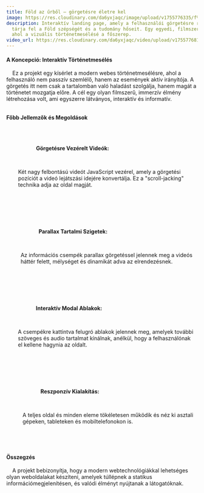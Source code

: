 ```yaml
---
title: Föld az űrből – görgetésre életre kel
image: https://res.cloudinary.com/da6yxjaqc/image/upload/v1755776335/f%C3%B6ld_dkra4h.png
description: Interaktív landing page, amely a felhasználói görgetésre reagálva
  tárja fel a Föld szépségét és a tudomány hőseit. Egy egyedi, filmszerű élmény,
  ahol a vizuális történetmesélésé a főszerep.
video_url: https://res.cloudinary.com/da6yxjaqc/video/upload/v1755776811/A_F%C3%B6ld_c295dd.mp4
---
```

<!--StartFragment-->

<h4>A Koncepció: Interaktív Történetmesélés</h4>

<p>

    Ez a projekt egy kísérlet a modern webes történetmesélésre, ahol a felhasználó nem passzív szemlélő, hanem az események aktív irányítója. A görgetés itt nem csak a tartalomban való haladást szolgálja, hanem magát a történetet mozgatja előre. A cél egy olyan filmszerű, immerzív élmény létrehozása volt, ami egyszerre látványos, interaktív és informatív.

</p>



<h4 style="margin-top: 2rem;">Főbb Jellemzők és Megoldások</h4>

<ul style="list-style: none; padding-left: 0;">

    <li style="display: flex; align-items: flex-start; margin-bottom: 1rem;">

        <i class="fa-solid fa-film" style="font-size: 1.5rem; color: var(--primary-green); margin-right: 15px; margin-top: 5px;"></i>

        <div>

            <strong>Görgetésre Vezérelt Videók:</strong>

            <p style="margin-top: 5px;">Két nagy felbontású videót JavaScript vezérel, amely a görgetési pozíciót a videó lejátszási idejére konvertálja. Ez a "scroll-jacking" technika adja az oldal magját.</p>

        </div>

    </li>

    <li style="display: flex; align-items: flex-start; margin-bottom: 1rem;">

        <i class="fa-solid fa-layer-group" style="font-size: 1.5rem; color: var(--primary-green); margin-right: 15px; margin-top: 5px;"></i>

        <div>

            <strong>Parallax Tartalmi Szigetek:</strong>

            <p style="margin-top: 5px;">Az információs csempék parallax görgetéssel jelennek meg a videós háttér felett, mélységet és dinamikát adva az elrendezésnek.</p>

        </div>

    </li>

    <li style="display: flex; align-items: flex-start; margin-bottom: 1rem;">

        <i class="fa-solid fa-window-restore" style="font-size: 1.5rem; color: var(--primary-green); margin-right: 15px; margin-top: 5px;"></i>

        <div>

            <strong>Interaktív Modal Ablakok:</strong>

            <p style="margin-top: 5px;">A csempékre kattintva felugró ablakok jelennek meg, amelyek további szöveges és audio tartalmat kínálnak, anélkül, hogy a felhasználónak el kellene hagynia az oldalt.</p>

        </div>

    </li>

     <li style="display: flex; align-items: flex-start; margin-bottom: 1rem;">

        <i class="fa-solid fa-mobile-screen-button" style="font-size: 1.5rem; color: var(--primary-green); margin-right: 15px; margin-top: 5px;"></i>

        <div>

            <strong>Reszponzív Kialakítás:</strong>

            <p style="margin-top: 5px;">A teljes oldal és minden eleme tökéletesen működik és néz ki asztali gépeken, tableteken és mobiltelefonokon is.</p>

        </div>

    </li>

</ul>



<h4 style="margin-top: 2rem;">Összegzés</h4>

<p>

    A projekt bebizonyítja, hogy a modern webtechnológiákkal lehetséges olyan weboldalakat készíteni, amelyek túllépnek a statikus információmegjelenítésen, és valódi élményt nyújtanak a látogatóknak.

</p>

<!--EndFragment-->